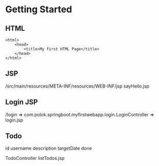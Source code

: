 # Getting Started

## HTML
```
<html>
	<head>
		<title>My first HTML Page</title>
	</head>
</html>
```

## JSP

/src/main/resources/META-INF/resources/WEB-INF/jsp
sayHello.jsp

## Login JSP

/login => com.polok.springboot.myfirstwebapp.login.LoginController => login.jsp

## Todo

id 
username
description
targetDate
done

TodoController
listTodos.jsp